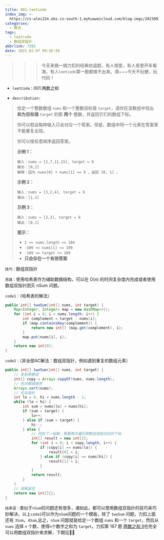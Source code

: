 ```yaml
---
title: 001-leetcode
index_img: >-
  https://cs-wlei224.obs.cn-south-1.myhuaweicloud.com/blog-imgs/202309111618303.png
categories:
  - 算法
tags:
  - leetcode
  - 数组双指针
abbrlink: 7265
date: 2021-02-07 09:56:58
---
```


> > > 今天来搞一搞力扣的经典劝退题，有人相爱，有人夜里开车看海，有人`leetcode`第一题都做不出来。滴~~~今天不玩梗，玩代码！

* `leetCode：`001.两数之和

* `describution:`

 >给定一个整数数组 `nums` 和一个整数目标值 `target`，请你在该数组中找出 **和为目标值** *`target`* 的那 **两个** 整数，并返回它们的数组下标。
 >
 >你可以假设每种输入只会对应一个答案。但是，数组中同一个元素在答案里不能重复出现。
 >
 >你可以按任意顺序返回答案。
 >
 >
 >
 >**示例 1：**
 >
 >```
 >输入：nums = [2,7,11,15], target = 9
 >输出：[0,1]
 >解释：因为 nums[0] + nums[1] == 9 ，返回 [0, 1] 。
 >```
 >
 >**示例 2：**
 >
 >```
 >输入：nums = [3,2,4], target = 6
 >输出：[1,2]
 >```
 >
 >**示例 3：**
 >
 >```
 >输入：nums = [3,3], target = 6
 >输出：[0,1]
 >```
 >
 > 
 >
 >**提示：**
 >
 >- `2 <= nums.length <= 104`
 >- `-109 <= nums[i] <= 109`
 >- `-109 <= target <= 109`
 >- **只会存在一个有效答案**

`技巧：`数组双指针

`思路：`使用哈希表作为辅助数据结构，可以在 O(n) 的时间复杂度内完成或者使用数组双指针团灭 nSum 问题。

`code1：`（哈希表的解法）

```java
public int[] twoSum(int[] nums, int target) {
    Map<Integer, Integer> map = new HashMap<>();
    for (int i = 0; i < nums.length; i++) {
        int complement = target - nums[i];
        if (map.containsKey(complement)) {
            return new int[] {map.get(complement), i};
        }
        map.put(nums[i], i);
    }
    return new int[0];
}
```

`code2：`（非全部AC解法：数组双指针，例如遇到重复的数组元素）

```java
public int[] twoSum(int[] nums, int target) {
    // 复制原数组
    int[] copy = Arrays.copyOf(nums, nums.length);
    // 先对数组排序
    Arrays.sort(nums);
    // 左右指针
    int lo = 0, hi = nums.length - 1;
    while (lo < hi) {
        int sum = nums[lo] + nums[hi];
        if (sum < target) {
            lo++;
        } else if (sum > target) {
            hi--;
        } else {
            // 找到了一组解，需要再次遍历原数组找到对应的下标
            int[] result = new int[2];
            for (int i = 0; i < copy.length; i++) {
                if (copy[i] == nums[lo]) {
                    result[0] = i;
                } else if (copy[i] == nums[hi]) {
                    result[1] = i;
                }
            }
            return result;
        }
    }
    // 误解返空
    return new int[]{};
}
```

`结束语：`类似于`nSum`的问题还有很多，诸如此，都可以使用数组双指针的技巧来巧妙解决，以上`code2`可以作为`nSum`问题的一个模板，除了 `twoSum` 问题，力扣上面还有 `3Sum`，`4Sum`,总之，`nSum` 问题就是给定一个数组 `nums` 和一个 `target`，然后从 `nums` 选择 `n` 个数，使得`n`个数字之和为 `target`。力扣第 167 题 [两数之和 II](https://leetcode.cn/problems/two-sum-ii-input-array-is-sorted/)也完全可以用数组双指针来求解，下期见🏊‍♂️
